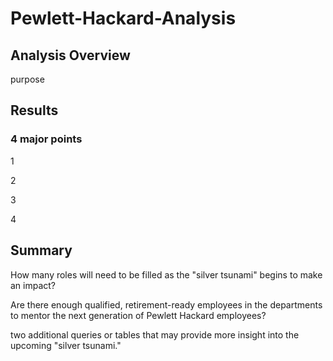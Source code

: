 # Pewlett-Hackard-Analysis

## Analysis Overview

purpose

## Results

### 4 major points

1

2

3

4

## Summary

How many roles will need to be filled as the "silver tsunami" begins to make an impact?

Are there enough qualified, retirement-ready employees in the departments to mentor the next generation of Pewlett Hackard employees?

two additional queries or tables that may provide more insight into the upcoming "silver tsunami."



